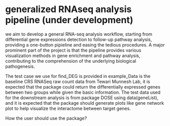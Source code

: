# generalized RNAseq analysis pipeline (under development)

we aim to develop a general RNA-seq analysis workflow, starting from differential gene expressions detection to follow-up pathway analysis, providing a one-button pipieline and easing the tedious procedures. A major prominent part of the project is that the pipeline provides various visualization methods in gene enrichment and pathway analysis, contributing to the comprehension of the underlying biological pathogenesis. 



The test case we use for find_DEG is provided in example_Data is the baseline CRS RNASeq raw count data from Tewari Munnesh Lab, it is expected that the package could return the differentially expressed genes between two groups while given the basic information. The test data used for the downstream analysis is from package DOSE using data(geneList), and it is expected that the package should generate plots like gene network plot to help visualize the interactome between target genes.

How the user should use the package?
